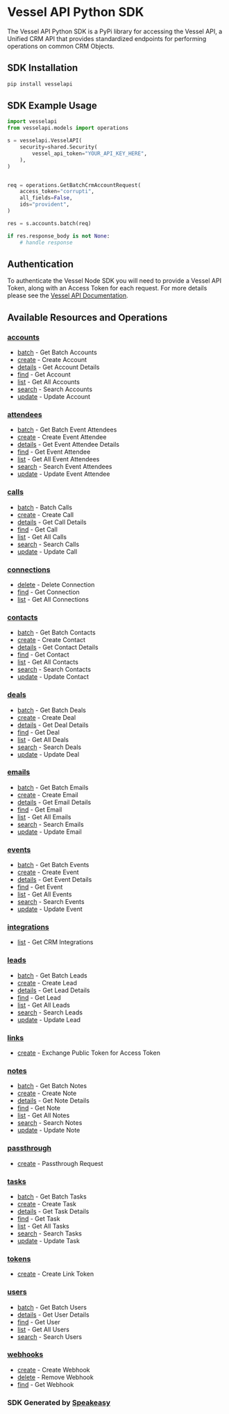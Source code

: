 # Vessel API Python SDK

The Vessel API Python SDK is a PyPi library for accessing the Vessel API, a Unified CRM API that provides standardized endpoints for performing operations on common CRM Objects.

<!-- Start SDK Installation -->
## SDK Installation

```bash
pip install vesselapi
```
<!-- End SDK Installation -->

## SDK Example Usage
<!-- Start SDK Example Usage -->
```python
import vesselapi
from vesselapi.models import operations

s = vesselapi.VesselAPI(
    security=shared.Security(
        vessel_api_token="YOUR_API_KEY_HERE",
    ),
)


req = operations.GetBatchCrmAccountRequest(
    access_token="corrupti",
    all_fields=False,
    ids="provident",
)

res = s.accounts.batch(req)

if res.response_body is not None:
    # handle response
```
<!-- End SDK Example Usage -->

## Authentication

To authenticate the Vessel Node SDK you will need to provide a Vessel API Token, along with an Access Token for each request. For more details please see the [Vessel API Documentation](https://docs.vessel.land/authentication-and-security).

<!-- Start SDK Available Operations -->
## Available Resources and Operations


### [accounts](docs/accounts/README.md)

* [batch](docs/accounts/README.md#batch) - Get Batch Accounts
* [create](docs/accounts/README.md#create) - Create Account
* [details](docs/accounts/README.md#details) - Get Account Details
* [find](docs/accounts/README.md#find) - Get Account
* [list](docs/accounts/README.md#list) - Get All Accounts
* [search](docs/accounts/README.md#search) - Search Accounts
* [update](docs/accounts/README.md#update) - Update Account

### [attendees](docs/attendees/README.md)

* [batch](docs/attendees/README.md#batch) - Get Batch Event Attendees
* [create](docs/attendees/README.md#create) - Create Event Attendee
* [details](docs/attendees/README.md#details) - Get Event Attendee Details
* [find](docs/attendees/README.md#find) - Get Event Attendee
* [list](docs/attendees/README.md#list) - Get All Event Attendees
* [search](docs/attendees/README.md#search) - Search Event Attendees
* [update](docs/attendees/README.md#update) - Update Event Attendee

### [calls](docs/calls/README.md)

* [batch](docs/calls/README.md#batch) - Batch Calls
* [create](docs/calls/README.md#create) - Create Call
* [details](docs/calls/README.md#details) - Get Call Details
* [find](docs/calls/README.md#find) - Get Call
* [list](docs/calls/README.md#list) - Get All Calls
* [search](docs/calls/README.md#search) - Search Calls
* [update](docs/calls/README.md#update) - Update Call

### [connections](docs/connections/README.md)

* [delete](docs/connections/README.md#delete) - Delete Connection
* [find](docs/connections/README.md#find) - Get Connection
* [list](docs/connections/README.md#list) - Get All Connections

### [contacts](docs/contacts/README.md)

* [batch](docs/contacts/README.md#batch) - Get Batch Contacts
* [create](docs/contacts/README.md#create) - Create Contact
* [details](docs/contacts/README.md#details) - Get Contact Details
* [find](docs/contacts/README.md#find) - Get Contact
* [list](docs/contacts/README.md#list) - Get All Contacts
* [search](docs/contacts/README.md#search) - Search Contacts
* [update](docs/contacts/README.md#update) - Update Contact

### [deals](docs/deals/README.md)

* [batch](docs/deals/README.md#batch) - Get Batch Deals
* [create](docs/deals/README.md#create) - Create Deal
* [details](docs/deals/README.md#details) - Get Deal Details
* [find](docs/deals/README.md#find) - Get Deal
* [list](docs/deals/README.md#list) - Get All Deals
* [search](docs/deals/README.md#search) - Search Deals
* [update](docs/deals/README.md#update) - Update Deal

### [emails](docs/emails/README.md)

* [batch](docs/emails/README.md#batch) - Get Batch Emails
* [create](docs/emails/README.md#create) - Create Email
* [details](docs/emails/README.md#details) - Get Email Details
* [find](docs/emails/README.md#find) - Get Email
* [list](docs/emails/README.md#list) - Get All Emails
* [search](docs/emails/README.md#search) - Search Emails
* [update](docs/emails/README.md#update) - Update Email

### [events](docs/events/README.md)

* [batch](docs/events/README.md#batch) - Get Batch Events
* [create](docs/events/README.md#create) - Create Event
* [details](docs/events/README.md#details) - Get Event Details
* [find](docs/events/README.md#find) - Get Event
* [list](docs/events/README.md#list) - Get All Events
* [search](docs/events/README.md#search) - Search Events
* [update](docs/events/README.md#update) - Update Event

### [integrations](docs/integrations/README.md)

* [list](docs/integrations/README.md#list) - Get CRM Integrations

### [leads](docs/leads/README.md)

* [batch](docs/leads/README.md#batch) - Get Batch Leads
* [create](docs/leads/README.md#create) - Create Lead
* [details](docs/leads/README.md#details) - Get Lead Details
* [find](docs/leads/README.md#find) - Get Lead
* [list](docs/leads/README.md#list) - Get All Leads
* [search](docs/leads/README.md#search) - Search Leads
* [update](docs/leads/README.md#update) - Update Lead

### [links](docs/links/README.md)

* [create](docs/links/README.md#create) - Exchange Public Token for Access Token

### [notes](docs/notes/README.md)

* [batch](docs/notes/README.md#batch) - Get Batch Notes
* [create](docs/notes/README.md#create) - Create Note
* [details](docs/notes/README.md#details) - Get Note Details
* [find](docs/notes/README.md#find) - Get Note
* [list](docs/notes/README.md#list) - Get All Notes
* [search](docs/notes/README.md#search) - Search Notes
* [update](docs/notes/README.md#update) - Update Note

### [passthrough](docs/passthrough/README.md)

* [create](docs/passthrough/README.md#create) - Passthrough Request

### [tasks](docs/tasks/README.md)

* [batch](docs/tasks/README.md#batch) - Get Batch Tasks
* [create](docs/tasks/README.md#create) - Create Task
* [details](docs/tasks/README.md#details) - Get Task Details
* [find](docs/tasks/README.md#find) - Get Task
* [list](docs/tasks/README.md#list) - Get All Tasks
* [search](docs/tasks/README.md#search) - Search Tasks
* [update](docs/tasks/README.md#update) - Update Task

### [tokens](docs/tokens/README.md)

* [create](docs/tokens/README.md#create) - Create Link Token

### [users](docs/users/README.md)

* [batch](docs/users/README.md#batch) - Get Batch Users
* [details](docs/users/README.md#details) - Get User Details
* [find](docs/users/README.md#find) - Get User
* [list](docs/users/README.md#list) - Get All Users
* [search](docs/users/README.md#search) - Search Users

### [webhooks](docs/webhooks/README.md)

* [create](docs/webhooks/README.md#create) - Create Webhook
* [delete](docs/webhooks/README.md#delete) - Remove Webhook
* [find](docs/webhooks/README.md#find) - Get Webhook
<!-- End SDK Available Operations -->

### SDK Generated by [Speakeasy](https://docs.speakeasyapi.dev/docs/using-speakeasy/client-sdks)
